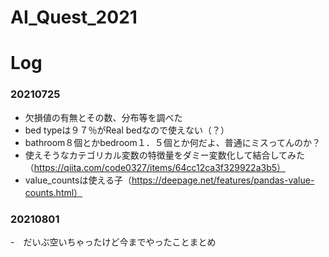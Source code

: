 # AI_Quest_2021
# Log
### 20210725
- 欠損値の有無とその数、分布等を調べた
- bed typeは９７％がReal bedなので使えない（？）
- bathroom８個とかbedroom１．５個とか何だよ、普通にミスってんのか？
- 使えそうなカテゴリカル変数の特徴量をダミー変数化して結合してみた（https://qiita.com/code0327/items/64cc12ca3f329922a3b5）
- value_countsは使える子（https://deepage.net/features/pandas-value-counts.html）

### 20210801
-　だいぶ空いちゃったけど今までやったことまとめ
